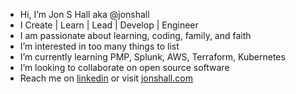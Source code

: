 - Hi, I’m Jon S Hall aka @jonshall
- I Create | Learn | Lead | Develop | Engineer
- I am passionate about learning, coding, family, and faith
- I’m interested in too many things to list
- I’m currently learning PMP, Splunk, AWS, Terraform, Kubernetes
- I’m looking to collaborate on open source software
- Reach me on [linkedin](https://www.linkedin.com/in/jonshall/) or visit [jonshall.com](https://jonshall.com/)

<!---
jonshall/jonshall is a ✨ special ✨ repository because its `README.md` (this file) appears on your GitHub profile.
You can click the Preview link to take a look at your changes.
--->
